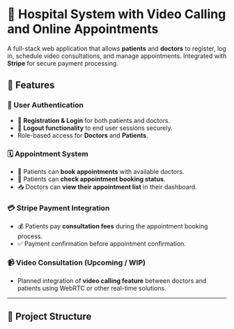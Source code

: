 # 🏥 Hospital System with Video Calling and Online Appointments

A full-stack web application that allows **patients** and **doctors** to register, log in, schedule video consultations, and manage appointments. Integrated with **Stripe** for secure payment processing.

## 🚀 Features

### 👤 User Authentication
- 🔐 **Registration & Login** for both patients and doctors.
- 🚪 **Logout functionality** to end user sessions securely.
- Role-based access for **Doctors** and **Patients**.

### 🗓️ Appointment System
- 📅 Patients can **book appointments** with available doctors.
- 📌 Patients can **check appointment booking status**.
- 📥 Doctors can **view their appointment list** in their dashboard.

### 💳 Stripe Payment Integration
- 💰 Patients pay **consultation fees** during the appointment booking process.
- ✅ Payment confirmation before appointment confirmation.

### 📹 Video Consultation (Upcoming / WIP)
- Planned integration of **video calling feature** between doctors and patients using WebRTC or other real-time solutions.

---

## 📁 Project Structure

